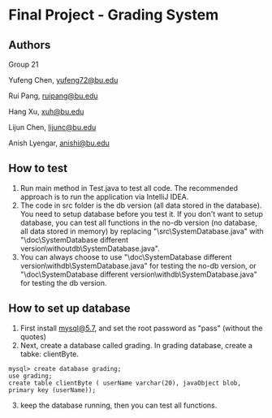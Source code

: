 # Final Project - Grading System

## Authors

Group 21

Yufeng Chen, yufeng72@bu.edu

Rui Pang, ruipang@bu.edu

Hang Xu, xuh@bu.edu

Lijun Chen, lijunc@bu.edu

Anish Lyengar, anishi@bu.edu


## How to test

1. Run main method in Test.java to test all code. The recommended approach is to run the application via IntelliJ IDEA.
2. The code in src folder is the db version (all data stored in the database). You need to setup database before you test it.
If you don't want to setup database, you can test all functions in the no-db version (no database, all data stored in memory) by replacing "\src\SystemDatabase.java" with "\doc\SystemDatabase different version\withoutdb\SystemDatabase.java".
3. You can always choose to use "\doc\SystemDatabase different version\withdb\SystemDatabase.java" for testing the no-db version, or "\doc\SystemDatabase different version\withdb\SystemDatabase.java" for testing the db version.

## How to set up database

1. First install mysql@5.7, and set the root password as "pass" (without the quotes)
2. Next, create a database called grading. In grading database, create a tabke: clientByte.
```
mysql> create database grading;
use grading;
create table clientByte ( userName varchar(20), javaObject blob, primary key (userName));
```
3. keep the database running, then you can test all functions.
